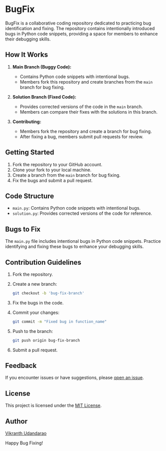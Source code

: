 # BugFix

BugFix is a collaborative coding repository dedicated to practicing bug identification and fixing. The repository contains intentionally introduced bugs in Python code snippets, providing a space for members to enhance their debugging skills.

## How It Works

1. **Main Branch (Buggy Code):**
   - Contains Python code snippets with intentional bugs.
   - Members fork this repository and create branches from the `main` branch for bug fixing.

2. **Solution Branch (Fixed Code):**
   - Provides corrected versions of the code in the `main` branch.
   - Members can compare their fixes with the solutions in this branch.

3. **Contributing:**
   - Members fork the repository and create a branch for bug fixing.
   - After fixing a bug, members submit pull requests for review.

## Getting Started

1. Fork the repository to your GitHub account.
2. Clone your fork to your local machine.
3. Create a branch from the `main` branch for bug fixing.
4. Fix the bugs and submit a pull request.

## Code Structure

- `main.py`: Contains Python code snippets with intentional bugs.
- `solution.py`: Provides corrected versions of the code for reference.

## Bugs to Fix

The `main.py` file includes intentional bugs in Python code snippets. Practice identifying and fixing these bugs to enhance your debugging skills.

## Contribution Guidelines

1. Fork the repository.
2. Create a new branch:

    ```bash
    git checkout -b 'bug-fix-branch'
    ```

3. Fix the bugs in the code.
4. Commit your changes:

    ```bash
    git commit -m "Fixed bug in function_name"
    ```

5. Push to the branch:

    ```bash
    git push origin bug-fix-branch
    ```

6. Submit a pull request.

## Feedback

If you encounter issues or have suggestions, please [open an issue](https://github.com/your-username/BugFix/issues).

## License

This project is licensed under the [MIT License](LICENSE).

## Author

[Vikranth Udandarao](https://github.com/Vikranth3140)

Happy Bug Fixing!
